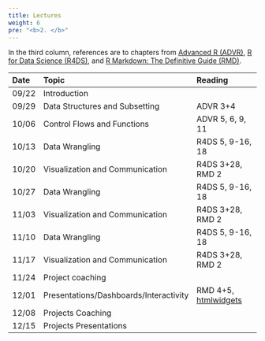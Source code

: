```yaml
---
title: Lectures
weight: 6
pre: "<b>2. </b>"
---
```


In the third column, references are to chapters from [Advanced R (ADVR)](https://adv-r.hadley.nz/), [R for Data Science (R4DS)](http://r4ds.had.co.nz/), and [R Markdown: The Definitive Guide (RMD)](https://bookdown.org/yihui/rmarkdown/).

| Date  | Topic | Reading |
| :---  | :---  | :---    |
| 09/22 | Introduction |  |
| 09/29 | Data Structures and Subsetting | ADVR 3+4 |
| 10/06 | Control Flows and Functions | ADVR 5, 6, 9, 11 |
| 10/13 | Data Wrangling | R4DS 5, 9-16, 18 |
| 10/20 | Visualization and Communication | R4DS 3+28, RMD 2 |
| 10/27 | Data Wrangling | R4DS 5, 9-16, 18 |
| 11/03 | Visualization and Communication | R4DS 3+28, RMD 2 |
| 11/10 | Data Wrangling | R4DS 5, 9-16, 18 |
| 11/17 | Visualization and Communication | R4DS 3+28, RMD 2 |
| 11/24 | Project coaching |
| 12/01 | Presentations/Dashboards/Interactivity | RMD 4+5, [htmlwidgets](https://www.htmlwidgets.org/) |
| 12/08 | Projects Coaching | |
| 12/15 | Projects Presentations | |
